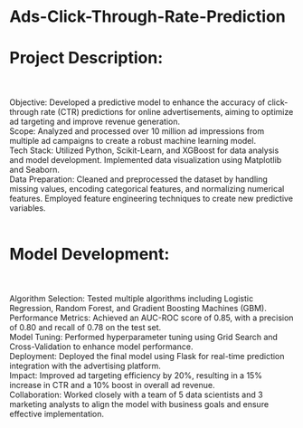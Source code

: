 # Ads-Click-Through-Rate-Prediction

# Project Description:
<br>
<br>
Objective: Developed a predictive model to enhance the accuracy of click-through rate (CTR) predictions for online advertisements, aiming to optimize ad targeting and improve revenue generation.
<br>
Scope: Analyzed and processed over 10 million ad impressions from multiple ad campaigns to create a robust machine learning model.
<br>
Tech Stack: Utilized Python, Scikit-Learn, and XGBoost for data analysis and model development. Implemented data visualization using Matplotlib and Seaborn.
<br>
Data Preparation: Cleaned and preprocessed the dataset by handling missing values, encoding categorical features, and normalizing numerical features. Employed feature engineering techniques to create new predictive variables.
<br>
<br>

# Model Development:
<br>
<br>
Algorithm Selection: Tested multiple algorithms including Logistic Regression, Random Forest, and Gradient Boosting Machines (GBM).
<br>
Performance Metrics: Achieved an AUC-ROC score of 0.85, with a precision of 0.80 and recall of 0.78 on the test set.
<br>
Model Tuning: Performed hyperparameter tuning using Grid Search and Cross-Validation to enhance model performance.
<br>
Deployment: Deployed the final model using Flask for real-time prediction integration with the advertising platform.
<br>
Impact: Improved ad targeting efficiency by 20%, resulting in a 15% increase in CTR and a 10% boost in overall ad revenue.
<br>
Collaboration: Worked closely with a team of 5 data scientists and 3 marketing analysts to align the model with business goals and ensure effective implementation.
